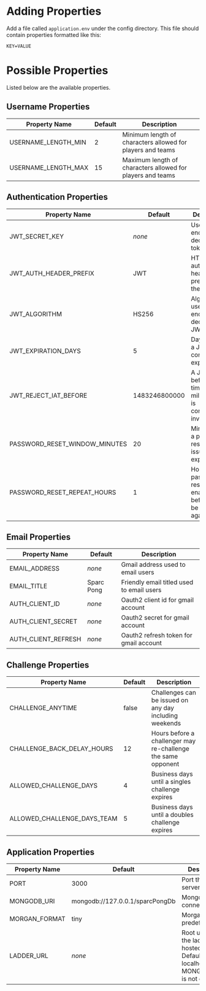 Adding Properties
=================

Add a file called `application.env` under the config directory.
This file should contain properties formatted like this:

```
KEY=VALUE
```

Possible Properties
===================
Listed below are the available properties.


Username Properties
-------------------

| Property Name | Default | Description |
| ------------- | ------- | ----------- |
| USERNAME_LENGTH_MIN | 2 | Minimum length of characters allowed for players and teams |
| USERNAME_LENGTH_MAX | 15 | Maximum length of characters allowed for players and teams |


Authentication Properties
-------------------------

| Property Name | Default | Description |
| ------------- | ------- | ----------- |
| JWT_SECRET_KEY | *none* | Used to encode and decode JWT tokens |
| JWT_AUTH_HEADER_PREFIX | JWT | HTTP authorization header prefix before the JWT |
| JWT_ALGORITHM | HS256 | Algorithm used to encode and decode a JWT |
| JWT_EXPIRATION_DAYS | 5 | Days before a JWT is considered expired |
| JWT_REJECT_IAT_BEFORE | 1483246800000 | A JWT before this time (in milliseconds) is considered invalid |
| PASSWORD_RESET_WINDOW_MINUTES | 20 | Minutes after a password reset key is issued until it expires |
| PASSWORD_RESET_REPEAT_HOURS | 1 | Hours after a password reset is enabled before it can be reset again |

Email Properties
----------------

| Property Name | Default | Description |
| ------------- | ------- | ----------- |
| EMAIL_ADDRESS | *none* | Gmail address used to email users |
| EMAIL_TITLE | Sparc Pong | Friendly email titled used to email users |
| AUTH_CLIENT_ID | *none* | Oauth2 client id for gmail account |
| AUTH_CLIENT_SECRET | *none* | Oauth2 secret for gmail account |
| AUTH_CLIENT_REFRESH | *none* | Oauth2 refresh token for gmail account |


Challenge Properties
--------------------

| Property Name | Default | Description |
| ------------- | ------- | ----------- |
| CHALLENGE_ANYTIME | false | Challenges can be issued on any day including weekends |
| CHALLENGE_BACK_DELAY_HOURS | 12 | Hours before a challenger may re-challenge the same opponent |
| ALLOWED_CHALLENGE_DAYS | 4 | Business days until a singles challenge expires |
| ALLOWED_CHALLENGE_DAYS_TEAM | 5 | Business days until a doubles challenge expires |


Application Properties
----------------------

| Property Name | Default | Description |
| ------------- | ------- | ----------- |
| PORT | 3000 | Port the node server runs on |
| MONGODB_URI | mongodb://127.0.0.1/sparcPongDb | Mongo connection uri |
| MORGAN_FORMAT | tiny | Morgan logging predefined type |
| LADDER_URL | *none* | Root url where the ladder is hosted. Defaults to localhost when MONGODB_URL is not defined. |